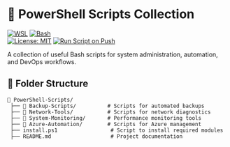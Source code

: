 # 🚀 PowerShell Scripts Collection  

[![WSL](https://img.shields.io/badge/WSL-Microsoft-blue?style=flat&logo=linux&logoColor=white&logoSize=auto&labelColor=4E9A06)](https://learn.microsoft.com/en-us/windows/wsl/about)
[![Bash](https://img.shields.io/badge/GNU%20Bash-4EAA25?style=flat&logo=gnubash&logoColor=white&logoSize=auto&labelColor=black)](https://www.gnu.org/software/bash/)  
[![License: MIT](https://img.shields.io/badge/License-MIT-green.svg)](https://opensource.org/licenses/MIT)
[![Run Script on Push](https://github.com/KR-Sew/Scripting/actions/workflows/bash.yml/badge.svg)](https://github.com/KR-Sew/Scripting/actions/workflows/bash.yml)

A collection of useful Bash scripts for system administration, automation, and DevOps workflows.  

## 📂 Folder Structure  

```plaintext
📂 PowerShell-Scripts/
 ├── 📄 Backup-Scripts/          # Scripts for automated backups
 ├── 📄 Network-Tools/           # Scripts for network diagnostics
 ├── 📄 System-Monitoring/       # Performance monitoring tools
 ├── 📄 Azure-Automation/        # Scripts for Azure management
 ├── install.ps1                 # Script to install required modules
 ├── README.md                   # Project documentation
